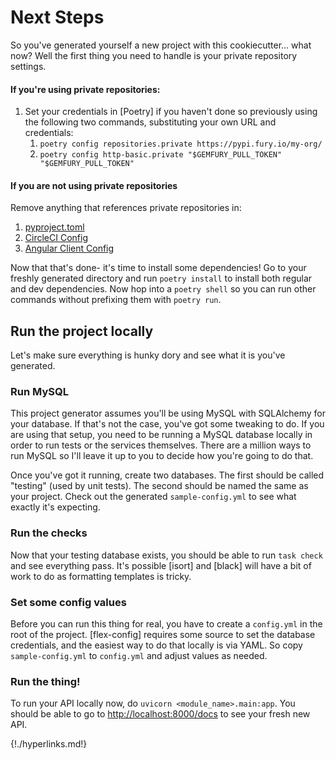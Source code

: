 # Next Steps
So you've generated yourself a new project with this cookiecutter... what now? Well the first thing you need to handle 
is your private repository settings.

#### If you're using private repositories:
1. Set your credentials in [Poetry] if you haven't done so previously using the following two commands, substituting 
 your own URL and credentials:
    1. `poetry config repositories.private https://pypi.fury.io/my-org/`
    1. `poetry config http-basic.private "$GEMFURY_PULL_TOKEN" "$GEMFURY_PULL_TOKEN"`

#### If you are not using private repositories
Remove anything that references private repositories in:
1. [pyproject.toml](what_you_get/pyproject/private_pypi.md)
1. [CircleCI Config](what_you_get/circleci.md)
1. [Angular Client Config](what_you_get/generator_config.md)

Now that that's done- it's time to install some dependencies! Go to your freshly generated directory and run 
 `poetry install` to install both regular and dev dependencies. Now hop into a `poetry shell` so you can run other 
 commands without prefixing them with `poetry run`.
 
## Run the project locally
Let's make sure everything is hunky dory and see what it is you've generated.

### Run MySQL
This project generator assumes you'll be using MySQL with SQLAlchemy for your database. If that's not the case, you've got 
some tweaking to do. If you are using that setup, you need to be running a MySQL database locally in order to run tests 
or the services themselves. There are a million ways to run MySQL so I'll leave it up to you to decide how you're going 
to do that.

Once you've got it running, create two databases. The first should be called "testing" (used by unit tests). The second 
should be named the same as your project. Check out the generated `sample-config.yml` to see what exactly it's expecting.

### Run the checks
Now that your testing database exists, you should be able to run `task check` and see everything pass. It's possible 
[isort] and [black] will have a bit of work to do as formatting templates is tricky.

### Set some config values
Before you can run this thing for real, you have to create a `config.yml` in the root of the project. [flex-config] 
requires some source to set the database credentials, and the easiest way to do that locally is via YAML. So copy 
`sample-config.yml` to `config.yml` and adjust values as needed.

### Run the thing!
To run your API locally now, do `uvicorn <module_name>.main:app`. You should be able to go to 
[http://localhost:8000/docs](http://localhost:8000/docs) to see your fresh new API.



{!./hyperlinks.md!}
